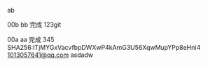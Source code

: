 
ab

00b bb 完成
123git 

00a aa  完成
345
SHA256:ITjMYGxVacvfbpDWXwP4kAmG3U56XqwMupYPp8eHnI4 1013057641@qq.com
asdadw